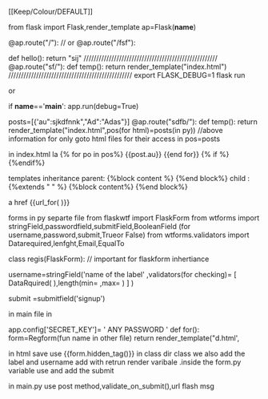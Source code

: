 [[Keep/Colour/DEFAULT]] 

from flask import Flask,render_template
ap=Flask(__name__)

@ap.route("/"):  // or @ap.route("/fsf"):

def hello():
return "sij"
/////////////////////////////////////////////////////
@ap.route("sf/"):
def temp():
return  render_template("index.html")
/////////////////////////////////////////////////
export FLASK_DEBUG=1
flask run 

or 


if __name__=='__main__':
app.run(debug=True)






posts=[{'au":sjkdfnnk","Ad":"Adas"}]
@ap.route("sdfb/"):
def temp():
return  render_template("index.html",pos(for html)=posts(in py))
//above information for only goto html files for their access in pos=posts


in index.html la {% for po in pos%} {{post.au}} {{end for}}
{% if %} 
{%endif%}

templates inheritance 
parent:  {%block content %} {%end block%}
child : {%extends " "  %}
{%block content%}
 {%end block%}




a href {{url_for( )}}




forms in py separte file
from flaskwtf import FlaskForm
from wtforms import stringField,passwordfield,submitField,BooleanField (for username,password,submit,Trueor False)
from wtforms.validators import  Datarequired,lenfght,Email,EqualTo

class regis(FlaskForm): // important for flaskform inhertiance

username=stringField('name of the label'
,validators(for checking)=
[ DataRquired(  ),length(min= ,max= ) 
 ]
 )

submit =submitfield('signup')

in main file in 

app.config['SECRET_KEY']= ' ANY PASSWORD  '
def for():
form=Regform(fun name in other file)
return render_template("d.html',



in html save use {{form.hidden_tag()}}
in class dir class we also add the label and username add with retrun render varibale .inside the form.py variable use
and add the submit 


in  main.py use post method,validate_on_submit(),url 
flash msg








